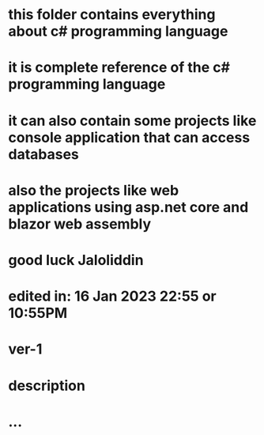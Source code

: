# this folder contains everything about c# programming language
# it is complete reference of the c# programming language
# it can also contain some projects like console application that can access databases
# also the projects like web applications using asp.net core and blazor web assembly
# good luck Jaloliddin
# edited in:  16 Jan 2023 22:55 or 10:55PM




# ver-1
# description
# ...

